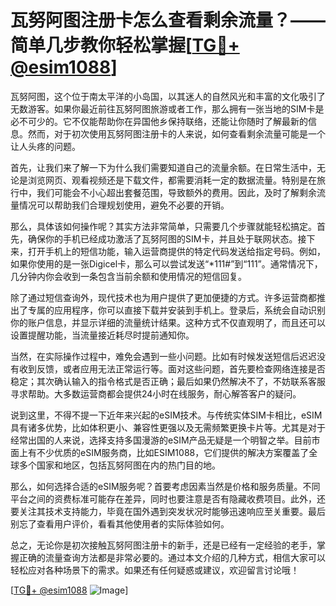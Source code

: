 # 瓦努阿图注册卡怎么查看剩余流量？——简单几步教你轻松掌握[[TG💪+ @esim1088](https://t.me/s/esim1088)]

瓦努阿图，这个位于南太平洋的小岛国，以其迷人的自然风光和丰富的文化吸引了无数游客。如果你最近前往瓦努阿图旅游或者工作，那么拥有一张当地的SIM卡是必不可少的。它不仅能帮助你在异国他乡保持联络，还能让你随时了解最新的信息。然而，对于初次使用瓦努阿图注册卡的人来说，如何查看剩余流量可能是一个让人头疼的问题。

首先，让我们来了解一下为什么我们需要知道自己的流量余额。在日常生活中，无论是浏览网页、观看视频还是下载文件，都需要消耗一定的数据流量。特别是在旅行中，我们可能会不小心超出套餐范围，导致额外的费用。因此，及时了解剩余流量情况可以帮助我们合理规划使用，避免不必要的开销。

那么，具体该如何操作呢？其实方法非常简单，只需要几个步骤就能轻松搞定。首先，确保你的手机已经成功激活了瓦努阿图的SIM卡，并且处于联网状态。接下来，打开手机上的短信功能，输入运营商提供的特定代码发送给指定号码。例如，如果你使用的是一张Digicel卡，那么可以尝试发送“*111#”到“111”。通常情况下，几分钟内你会收到一条包含当前余额和使用情况的短信回复。

除了通过短信查询外，现代技术也为用户提供了更加便捷的方式。许多运营商都推出了专属的应用程序，你可以直接下载并安装到手机上。登录后，系统会自动识别你的账户信息，并显示详细的流量统计结果。这种方式不仅直观明了，而且还可以设置提醒功能，当流量接近耗尽时提前通知你。

当然，在实际操作过程中，难免会遇到一些小问题。比如有时候发送短信后迟迟没有收到反馈，或者应用无法正常运行等。面对这些问题，首先要检查网络连接是否稳定；其次确认输入的指令格式是否正确；最后如果仍然解决不了，不妨联系客服寻求帮助。大多数运营商都会提供24小时在线服务，耐心解答客户的疑问。

说到这里，不得不提一下近年来兴起的eSIM技术。与传统实体SIM卡相比，eSIM具有诸多优势，比如体积更小、兼容性更强以及无需频繁更换卡片等。尤其是对于经常出国的人来说，选择支持多国漫游的eSIM产品无疑是一个明智之举。目前市面上有不少优质的eSIM服务商，比如ESIM1088，它们提供的解决方案覆盖了全球多个国家和地区，包括瓦努阿图在内的热门目的地。

那么，如何选择合适的eSIM服务呢？首要考虑因素当然是价格和服务质量。不同平台之间的资费标准可能存在差异，同时也要注意是否有隐藏收费项目。此外，还要关注其技术支持能力，毕竟在国外遇到突发状况时能够迅速响应至关重要。最后别忘了查看用户评价，看看其他使用者的实际体验如何。

总之，无论你是初次接触瓦努阿图注册卡的新手，还是已经有一定经验的老手，掌握正确的流量查询方法都是非常必要的。通过本文介绍的几种方式，相信大家可以轻松应对各种场景下的需求。如果还有任何疑惑或建议，欢迎留言讨论哦！

[[TG💪+ @esim1088](https://t.me/s/esim1088) ![Image](https://i.postimg.cc/4NQfJmqS/Snipaste-2025-05-13-00-14-12.png)]
